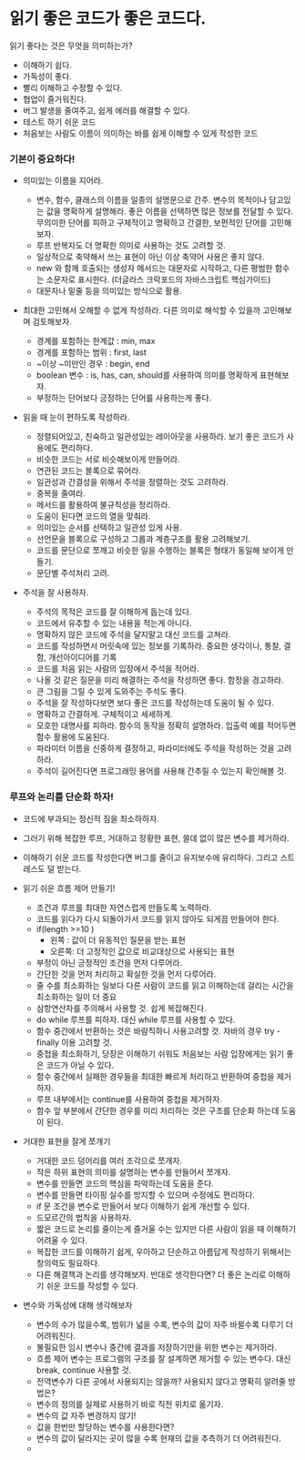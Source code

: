 # 읽기 좋은 코드가 좋은 코드다.

읽기 좋다는 것은 무엇을 의미하는가? 
- 이해하기 쉽다.
- 가독성이 좋다.
- 빨리 이해하고 수정할 수 있다.
- 협업이 즐거워진다.
- 버그 발생을 줄여주고, 쉽게 에러를 해결할 수 있다.
- 테스트 하기 쉬운 코드
- 처음보는 사람도 이름이 의미하는 바를 쉽게 이해할 수 있게 작성한 코드 

### 기본이 중요하다!
- 의미있는 이름을 지어라.
	- 변수, 함수, 클래스의 이름을 일종의 설명문으로 간주. 변수의 목적이나 담고있는 값을 명확하게 설명해라. 좋은 이름을 선택하면 많은 정보를 전달할 수 있다. 무의미한 단어를 피하고 구체적이고 명확하고 간결한, 보편적인 단어를 고민해보자.
	- 루프 반복자도 더 명확한 의미로 사용하는 것도 고려할 것.
	- 일상적으로 축약해서 쓰는 표현이 아닌 이상 축약어 사용은 좋지 않다.
	- new 와 함께 호출되는 생성자 메서드는 대문자로 시작하고, 다른 평범한 함수는 소문자로 표시한다. (더글라스 크락포드의 자바스크립트 핵심가이드)
	- 대문자나 밑줄 등을 의미있는 방식으로 활용. 

- 최대한 고민해서 오해할 수 없게 작성하라. 다른 의미로 해석할 수 있을까 고민해보며 검토해보자. 
	- 경계를 포함하는 한계값 : min, max
	- 경계를 포함하는 범위 : first, last
	- ~이상 ~미만인 경우 : begin, end 
	-  boolean 변수 : is, has, can, should를 사용하여 의미를 명확하게 표현해보자.
	- 부정하는 단어보다 긍정하는 단어를 사용하는게 좋다.  

- 읽을 때 눈이 편하도록 작성하라. 
	- 정렬되어있고, 친숙하고 일관성있는 레이아웃을 사용하라. 보기 좋은 코드가 사용에도 편리하다.
	- 비슷한 코드는 서로 비슷해보이게 만들어라. 
	- 연관된 코드는 블록으로 묶어라.
	- 일관성과 간결성을 위해서 주석을 정렬하는 것도 고려하라.
	- 중복을 줄여라. 
	- 메서드를 활용하여 불규칙성을 정리하라.
	- 도움이 된다면 코드의 열을 맞춰라. 
	- 의미있는 순서를 선택하고 일관성 있게 사용. 
	- 선언문을 블록으로 구성하고 그룹과 계층구조를 활용 고려해보기. 
	- 코드를 문단으로 쪼깨고 비슷한 일을 수행하는 블록은 형태가 동일해 보이게 만들기. 
	- 문단별 주석처리 고려. 
- 주석을 잘 사용하자.
	- 주석의 목적은 코드를 잘 이해하게 돕는데 있다.  
	- 코드에서 유추할 수 있는 내용을 적는게 아니다. 
	- 명확하지 않은 코드에 주석을 달지말고 대신 코드를 고쳐라. 
	- 코드를 작성하면서 머릿속에 있는 정보를 기록하라. 중요한 생각이나, 통찰, 결함, 개선아이디어를 기록
	- 코드를 처음 읽는 사람의 입장에서 주석을 적어라. 
	- 나올 것 같은 질문을 미리 해결하는 주석을 작성하면 좋다. 함정을 경고하라.
	- 큰 그림을 그릴 수 있게 도와주는 주석도 좋다.  
	- 주석을 잘 작성하다보면 보다 좋은 코드를 작성하는데 도움이 될 수 있다.
	- 명확하고 간결하게. 구체적이고 세세하게.
	- 모호한 대명사를 피하라. 함수의 동작을 정확히 설명하라. 입출력 예를 적어두면 함수 활용에 도움된다.
	- 파라미터 이름을 신중하게 결정하고, 파라미터에도 주석을 작성하는 것을 고려하라.
	- 주석이 길어진다면 프로그래밍 용어를 사용해 간추릴 수 있는지 확인해볼 것. 

### 루프와 논리를 단순화 하자! 

- 코드에 부과되는 정신적 짐을 최소하하자. 
- 그러기 위해 복잡한 루프, 거대하고 장황한 표현, 쓸데 없이 많은 변수를 제거하라. 
- 이해하기 쉬운 코드를 작성한다면 버그를 줄이고 유지보수에 유리하다. 그리고 스트레스도 덜 받는다. 

- 읽기 쉬운 흐름 제어 만들기! 

	- 조건과 루프를 최대한 자연스럽게 만들도록 노력하라. 
	- 코드를 읽다가 다시 되돌아가서 코드를 읽지 않아도 되게끔 만들어야 한다.
	- if(length >=10 )
		- 왼쪽 : 값이 더 유동적인 질문을 받는 표현 
		- 오른쪽: 더 고정적인 값으로 비교대상으로 사용되는 표현
	- 부정이 아닌 긍정적인 조건을 먼저 다루어라. 
	- 간단한 것을 먼저 처리하고 확실한 것을 먼저 다루어라.
	- 줄 수를 최소화하는 일보다 다른 사람이 코드를 읽고 이해하는데 걸리는 시간을 최소화하는 일이 더 중요
	- 삼항연산자를 주의해서 사용할 것. 쉽게 복잡해진다. 
	- do while 루프를 피하자. 대신 while 루프를 사용할 수 있다.
	- 함수 중간에서 반환하는 것은 바람직하니 사용고려할 것. 자바의 경우 try - finally 이용 고려할 것. 
	- 중첩을 최소화하기, 당장은 이해하기 쉬워도 처음보는 사람 입장에게는 읽기 좋은 코드가 아닐 수 있다. 
	- 함수 중간에서 실패한 경우들을 최대한 빠르게 처리하고 반환하여 중첩을 제거하자. 
	- 루프 내부에서는 continue를 사용하여 중첩을 제거하자. 
	- 함수 앞 부분에서 간단한 경우를 미리 처리하는 것은 구조를 단순화 하는데 도움이 된다.

- 거대한 표현을 잘게 쪼개기 
	- 거대한 코드 덩어리를 여러 조각으로 쪼개자. 
	- 작은 하위 표현의 의미를 설명하는 변수를 만들어서 쪼개자. 
	- 변수를 만들면 코드의 핵심을 파악하는데 도움을 준다. 
	- 변수를 만들면 타이핑 실수를 방지할 수 있으며 수정에도 편리하다.
	- if 문 조건을 변수로 만들어서 보다 이해하기 쉽게 개선할 수 있다.
	-  드모르간의 법칙을 사용하자. 
	- 짧은 코드로 논리를 줄이는게 즐거울 수는 있지만 다른 사람이 읽을 때 이해하기 어려울 수 있다.
	- 복잡한 코드를 이해하기 쉽게, 우아하고 단순하고 아름답게 작성하기 위해서는 창의력도 필요하다. 
	- 다른 해결책과 논리를 생각해보자. 반대로 생각한다면? 더 좋은 논리로 이해하기 쉬운 코드를 작성할 수 있다.
- 변수와 가독성에 대해 생각해보자
	- 변수의 수가 많을수록, 범위가 넓을 수록, 변수의 값이 자주 바뀔수록 다루기 더 어려워진다. 
	- 불필요한 임시 변수나 중간에 결과를 저장하기만을 위한 변수는 제거하라. 
	- 흐름 제어 변수는 프로그램의 구조를 잘 설계하면 제거할 수 있는 변수다. 대신 break, continue 사용할 것.
	-  전역변수가 다른 곳에서 사용되지는 않을까? 사용되지 않다고 명확히 알려줄 방법은? 
	-  변수의 정의를 실제로 사용하기 바로 직전 위치로 옮기자.
	- 변수의 값 자주 변경하지 않기!
	- 값을 한번만 할당하는 변수를 사용한다면? 
	- 변수의 값이 달라지는 곳이 많을 수록 현재의 값을 추측하기 더 어려워진다.
	- 
